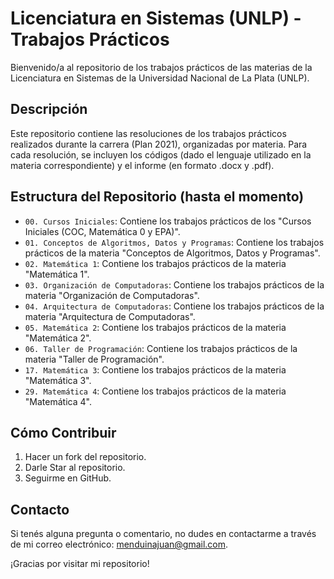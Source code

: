 # Licenciatura en Sistemas (UNLP) - Trabajos Prácticos

Bienvenido/a al repositorio de los trabajos prácticos de las materias de la Licenciatura en Sistemas de la Universidad Nacional de La Plata (UNLP).

## Descripción

Este repositorio contiene las resoluciones de los trabajos prácticos realizados durante la carrera (Plan 2021), organizadas por materia.
Para cada resolución, se incluyen los códigos (dado el lenguaje utilizado en la materia correspondiente) y el informe (en formato .docx y .pdf).

## Estructura del Repositorio (hasta el momento)

- `00. Cursos Iniciales`: Contiene los trabajos prácticos de los "Cursos Iniciales (COC, Matemática 0 y EPA)".
- `01. Conceptos de Algoritmos, Datos y Programas`: Contiene los trabajos prácticos de la materia "Conceptos de Algoritmos, Datos y Programas".
- `02. Matemática 1`: Contiene los trabajos prácticos de la materia "Matemática 1".
- `03. Organización de Computadoras`: Contiene los trabajos prácticos de la materia "Organización de Computadoras".
- `04. Arquitectura de Computadoras`: Contiene los trabajos prácticos de la materia "Arquitectura de Computadoras".
- `05. Matemática 2`: Contiene los trabajos prácticos de la materia "Matemática 2".
- `06. Taller de Programación`: Contiene los trabajos prácticos de la materia "Taller de Programación".
- `17. Matemática 3`: Contiene los trabajos prácticos de la materia "Matemática 3".
- `29. Matemática 4`: Contiene los trabajos prácticos de la materia "Matemática 4".

## Cómo Contribuir

1. Hacer un fork del repositorio.
2. Darle Star al repositorio.
3. Seguirme en GitHub.

## Contacto

Si tenés alguna pregunta o comentario, no dudes en contactarme a través de mi correo electrónico: menduinajuan@gmail.com.

¡Gracias por visitar mi repositorio!